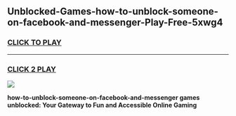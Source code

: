 
## Unblocked-Games-how-to-unblock-someone-on-facebook-and-messenger-Play-Free-5xwg4
<h3>
<a href="https://premium76.site?title=how-to-unblock-someone-on-facebook-and-messenger&ref=18A1">CLICK TO PLAY</a></h3>
<hr>

<h3>
<a href="https://premium76.site?title=how-to-unblock-someone-on-facebook-and-messenger&ref=18A1">CLICK 2 PLAY</a>
  
</h3>

<a href="https://premium76.site?title=how-to-unblock-someone-on-facebook-and-messenger&ref=18A1"><img src="https://clearcache.store/games.png"></a>


**how-to-unblock-someone-on-facebook-and-messenger games unblocked: Your Gateway to Fun and Accessible Online Gaming**
